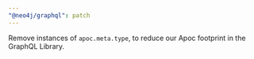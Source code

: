 ```yaml
---
"@neo4j/graphql": patch
---
```


Remove instances of `apoc.meta.type`, to reduce our Apoc footprint in the GraphQL Library.
